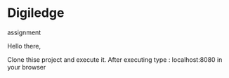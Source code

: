# Digiledge
assignment


Hello there,

Clone thise project and execute it.
After executing type : localhost:8080 in your browser 



